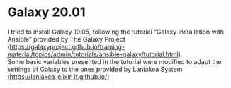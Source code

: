 # Galaxy 20.01

I tried to install Galaxy 19.05, following the tutorial “Galaxy Installation with Ansible” provided by The Galaxy Project (https://galaxyproject.github.io/training-material/topics/admin/tutorials/ansible-galaxy/tutorial.html).    
Some basic variables presented in the tutorial were modified to adapt the settings of Galaxy to the ones provided by Laniakea System (https://laniakea-elixir-it.github.io/)
